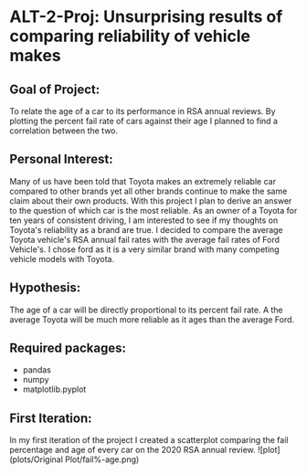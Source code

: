 # ALT-2-Proj: Unsurprising results of comparing reliability of vehicle makes
## Goal of Project:
  To relate the age of a car to its performance in RSA annual reviews. By plotting 
  the percent fail rate of cars against their age I planned to find a correlation
  between the two.
## Personal Interest:
  Many of us have been told that Toyota makes an extremely reliable car compared to other brands yet all other brands continue to make the same claim about their own products. With this project I plan to derive an answer to the question of which car is the most reliable. As an owner of a Toyota for ten years of consistent driving, I am interested to see if my thoughts on Toyota's reliability as a brand are true. I decided to compare the average Toyota vehicle's RSA annual fail rates with the average fail rates of Ford Vehicle's. I chose ford as it is a very similar brand with many competing vehicle models with Toyota.
## Hypothesis:
  The age of a car will be directly proportional to its percent fail rate. A the average Toyota will be much more reliable as it ages than the average Ford.
## Required packages:
- pandas
- numpy
- matplotlib.pyplot
## First Iteration:
  In my first iteration of the project I created a scatterplot comparing the fail percentage and age of every car on the 2020 RSA annual review.
  ![plot](plots/Original Plot/fail%-age.png)
